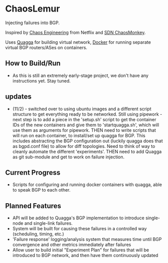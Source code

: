 # ChaosLemur
Injecting failures into BGP.

Inspired by [Chaos Engineering](http://principlesofchaos.org) from Netflix and [SDN ChaosMonkey](http://conferences.sigcomm.org/sigcomm/2015/pdf/papers/p371.pdf). 

Uses [Quagga](http://www.nongnu.org/quagga/) for building virtual network, [Docker](http://docker.com) for running separate virtual BGP routers/ASes on containers.

## How to Build/Run
  * As this is still an extremely early-stage project, we don't have any instructions yet. Stay tuned.

## updates

 * (11/2) - switched over to using ubuntu images and a different script structure to get everything ready to be networked. Still
	    using pipework - next step is to add a piece in the 'setup.sh' script to get the container IDs of the new containers
            and give them to 'startquagga.sh', which will use them as arguments for pipework.
            THEN need to write scripts that will run on each container, to install/set up quagga for BGP. This includes abstracting
            the BGP configuration out (luckily quagga does that as bgpd.conf file) to allow for diff topologies. Need to think of way
            to cleanly automate the different 'experiments'.
            THEN need to add Quagga as git sub-module and get to work on failure injection.

## Current Progress
  * Scripts for configuring and running docker containers with quagga, able to speak BGP to each other.

## Planned Features
* API will be added to Quagga's BGP implementation to introduce single-node and single-link failures.
* System will be built for causing these failures in a controlled way (scheduling, timing, etc.)
* 'Failure response' logging/analysis system that measures time until BGP convergence and other metrics immediately after failures
* Allow user to build initial "Experiment Plan" for failures that will be introduced to BGP network, and then have them continuously updated


